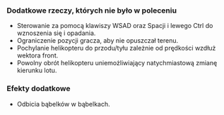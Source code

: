 ### Dodatkowe rzeczy, których nie było w poleceniu
 * Sterowanie za pomocą klawiszy WSAD oraz Spacji i lewego Ctrl do wznoszenia się i opadania.
 * Ograniczenie pozycji gracza, aby nie opuszczał terenu.
 * Pochylanie helikopteru do przodu/tyłu zależnie od prędkości wzdłuż wektora front.
 * Powolny obrót helikopteru uniemożliwiający natychmiastową zmianę kierunku lotu.

### Efekty dodatkowe
 * Odbicia bąbelków w bąbelkach.